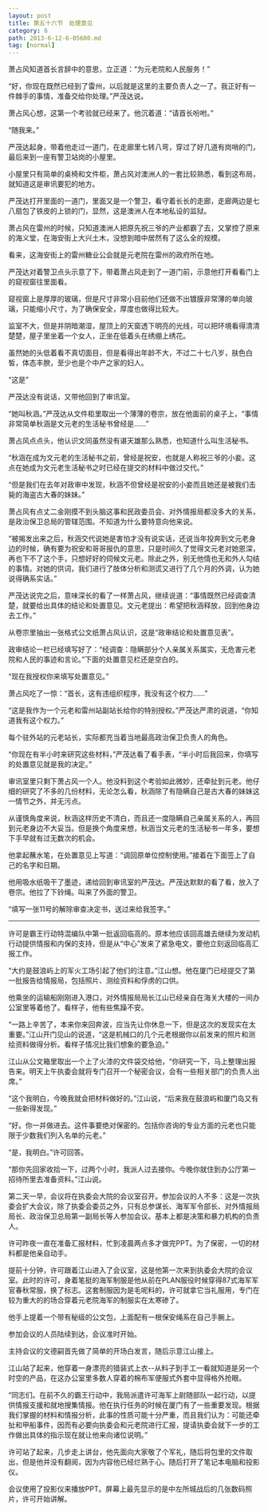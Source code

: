 ```yaml
---
layout: post
title: 第五十六节　处理意见
category: 6
path: 2013-6-12-6-05600.md
tag: [normal]
---
```


萧占风知道首长言辞中的意思，立正道：“为元老院和人民服务！”

“好，你现在既然已经到了雷州，以后就是这里的主要负责人之一了。我正好有一件棘手的事情，准备交给你处理。”严茂达说。

萧占风心想，这第一个考验就已经来了。他沉着道：“请首长吩咐。”

“随我来。”

严茂达起身，带着他走过一道门，在走廊里七转八弯，穿过了好几道有岗哨的门，最后来到一座有警卫站岗的小屋里。

小屋里只有简单的桌椅和文件柜，萧占风对澳洲人的一套比较熟悉，看到这布局，就知道这是审讯要犯的地方。

严茂达打开里面的一道门，里面又是一个警卫，看守着长长的走廊，走廊两边是七八扇包了铁皮的上锁的门，显然，这是澳洲人在本地私设的监狱。

萧占风在雷州的时候，只知道澳洲人把原先祝三爷的产业都霸了去，又掌控了原来的海义堂，在海安街上大兴土木，没想到暗中居然有了这么全的规模。

看来，这海安街上的雷州糖业公会就是元老院在雷州的政府所在地。

严茂达对着警卫点头示意了下，带着萧占风走到了一道门前，示意他打开看看门上的窥视窗往里面看。

窥视窗上是厚厚的玻璃，但是尺寸非常小目前他们还做不出镀膜非常薄的单向玻璃，只能缩小尺寸，为了确保安全，厚度也做得比较大。

监室不大，但是并阴暗潮湿，屋顶上的天窗透下明亮的光线，可以把环境看得清清楚楚，屋子里坐着一个女人，正坐在低着头在绣绷上绣花。

虽然她的头低着看不真切面目，但是看得出年龄不大，不过二十七八岁，肤色白皙，体态丰腴，至少也是个中产之家的妇人。

“这是”

严茂达没有说话，又带他回到了审讯室。

“她叫秋涵。”严茂达从文件柜里取出一个薄薄的卷宗，放在他面前的桌子上，“事情非常简单秋涵是文元老的生活秘书曾经是……”

萧占风点点头，他认识文同虽然没有谌天雄那么熟悉，也知道什么叫生活秘书。

“秋涵在成为文元老的生活秘书之前，曾经是祝安，也就是人称祝三爷的小妾。这点在她成为文元老生活秘书之时已经在提交的材料中做过交代。”

“但是我们在去年对政审中发现，秋涵不但曾经是祝安的小妾而且她还是被我们击毙的海盗古大春的妹妹。”

萧占风有点丈二金刚摸不到头脑这事和民政委员会、对外情报局都没多大的关系，是政治保卫总局的管辖范围。不知道为什么要特意向他来说。

“被揭发出来之后，秋涵交代说她是害怕才没有说实话，还说当年投奔到文元老身边的时候，确有要为祝安和哥哥报仇的意思，只是时间久了觉得文元老对她恩深，再也下不了这个手，只想好好的伺候文元老。除此之外，别无他情也无和外人勾结的事情。对她的供词，我们进行了肢体分析和测谎又进行了几个月的外调，认为她说得确系实话。”

严茂达说完之后，意味深长的看了一样萧占风，继续说道：“事情既然已经调查清楚，就要给出具体的结论和处置意见。文元老提出：希望把秋涵释放，回到他身边去工作。”

从卷宗里抽出一张格式公文纸萧占风认识，这是“政审结论和处置意见表”。

政审结论一栏已经填写好了：“经调查：隐瞒部分个人亲属关系属实，无危害元老院和人民的事迹和言论。”下面的处置意见栏还是空白的。

“现在我授权你来填写处置意见。”

萧占风吃了一惊：“首长，这有违组织程序，我没有这个权力……”

“这是我作为一个元老和雷州站副站长给你的特别授权。”严茂达严肃的说道，“你知道我有这个权力。”

每个驻外站的元老站长，实际都充当着当地最高政治保卫负责人的角色。

“你现在有半小时来研究这些材料，”严茂达看了看手表，“半小时后我回来，你填写的处置意见就是我的决定。”

审讯室里只剩下萧占风一个人。他没料到这个考验如此微妙，还牵扯到元老。他仔细的研究了不多的几份材料，无论怎么看，秋涵除了有隐瞒自己是古大春的妹妹这一情节之外，并无污点。

从谨慎角度来说，秋涵这样历史不清白，而且还一度隐瞒自己亲属关系的人，再回到元老身边不大妥当。但是换个角度来想，秋涵当文元老的生活秘书一年多，要想下手早就有过无数次的机会。

他拿起蘸水笔，在处置意见上写道：“调回原单位控制使用。”接着在下面签上了自己的名字和日期。

他用吸水纸吸干了墨迹，递给回到审讯室的严茂达。严茂达默默的看了看，放入了卷宗。他拉了下铃绳。叫来了外面的警卫。

“填写一张11号的解除审查决定书，送过来给我签字。”

************************************

许可是霸王行动特混编队中第一批返回临高的。原本他应该回高雄去继续为发动机行动提供情报和内保的支持，但是从“中心”发来了紧急电文，要他立刻返回临高汇报工作。

“大约是鼓浪屿上的军火工场引起了他们的注意。”江山想。他在厦门已经提交了第一批报告给情报局，包括照片、测绘资料和俘虏的口供。

他乘坐的运输船刚刚进入港口，对外情报局局长江山已经亲自在海关大楼的一间办公室里等着他了。看样子，他有些焦躁不安。

“一路上辛苦了，本来你来回奔波，应当先让你休息一下，但是这次的发现实在太重要。”江山开门见山的说道，“这是机械口的几个元老根据你以前发来的照片和测绘资料做得分析。看样子情况比我们想象的要急迫。”

江山从公文箱里取出一个上了火漆的文件袋交给他，“你研究一下，马上整理出报告来。明天上午执委会就将专门召开一个秘密会议，会有一些相关部门的负责人出席。”

“这个我明白，今晚我就会把材料做好的。”江山说，“后来我在鼓浪屿和厦门岛又有一些新得发现。”

“好。你一并做进去。这件事要绝对保密的。包括你咨询的专业方面的元老也只能限于少数我们列入名单的元老。”

“是，我明白。”许可回答。

“那你先回家收拾一下，过两个小时，我派人过去接你。今晚你就住到办公厅第一招待所里去准备资料。”江山说。

第二天一早，会议将在执委会大院的会议室召开。参加会议的人不多：这是一次执委会扩大会议，除了执委会委员之外，只有总参谋长、海军军令部长、对外情报局局长、政治保卫总局第一副局长等人参加会议。基本上都是决策和暴力机构的负责人。

许可昨夜一直在准备汇报材料，忙到凌晨两点多才做完PPT。为了保密，一切的材料都是他亲自动手。

提前十分钟，许可跟着江山进入了会议室，这是他第一次来到执委会大院的会议室。此时的许可，身着笔挺的海军制服是他从前在PLAN服役时候穿得87式海军军官春秋常服，换了标志。这套制服因为是毛呢料的，许可就拿它当礼服用，专门在较为重大的的场合穿着元老院海军的制服实在太寒碜了。

他手上提着一个带有秘级的公文包，上面配有一根保安绳系在自己手腕上。

参加会议的人员陆续到达，会议准时开始。

主持会议的文德嗣首先做了简单的开场白发言，随后示意江山接上。

江山站了起来，他穿着一身漂亮的猎装式上衣--从料子到手工一看就知道是另一个时空的产品，在这办公室里多数人穿着的棉布军便服式外套中显得格外抢眼。

“同志们。在前不久的霸王行动中，我局派遣许可海军上尉随部队一起行动，以提供情报支援和就地搜集情报。他在执行任务的时候在厦门有了一些重要发现。根据我们掌握的材料和情报分析，此事的性质可能十分严重，而且我们认为：可能还牵扯和甲船事件，因而有必要向执委会和元老院进行汇报，提请执委会就下一步的工作做出具体的指示现在就让他来向诸位说明。”

许可站了起来，几步走上讲台，他先面向大家敬了个军礼，随后将包里的文件取出，但是他并没有翻阅，因为内容他已经烂熟于心。随后打开了笔记本电脑和投影仪。

会议使用了投影仪来播放PPT。屏幕上最先显示的是中左所城战后的几张数码照片，许可开始讲解。
